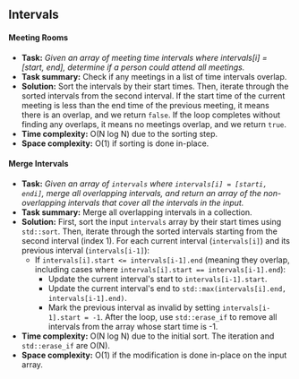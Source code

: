## Intervals

#### Meeting Rooms

*   **Task:** *Given an array of meeting time intervals where intervals[i] = [start, end], determine if a person could attend all meetings.*
*   **Task summary:** Check if any meetings in a list of time intervals overlap.
*   **Solution:** Sort the intervals by their start times. Then, iterate through the sorted intervals from the second interval. If the start time of the current meeting is less than the end time of the previous meeting, it means there is an overlap, and we return `false`. If the loop completes without finding any overlaps, it means no meetings overlap, and we return `true`.
*   **Time complexity:** O(N log N) due to the sorting step.
*   **Space complexity:** O(1) if sorting is done in-place.

#### Merge Intervals

*   **Task:** *Given an array of `intervals` where `intervals[i] = [starti, endi]`, merge all overlapping intervals, and return an array of the non-overlapping intervals that cover all the intervals in the input.*
*   **Task summary:** Merge all overlapping intervals in a collection.
*   **Solution:** First, sort the input `intervals` array by their start times using `std::sort`. Then, iterate through the sorted intervals starting from the second interval (index 1). For each current interval (`intervals[i]`) and its previous interval (`intervals[i-1]`):
    -   If `intervals[i].start <= intervals[i-1].end` (meaning they overlap, including cases where `intervals[i].start == intervals[i-1].end`):
        -   Update the current interval's start to `intervals[i-1].start`.
        -   Update the current interval's end to `std::max(intervals[i].end, intervals[i-1].end)`.
        -   Mark the previous interval as invalid by setting `intervals[i-1].start = -1`.
    After the loop, use `std::erase_if` to remove all intervals from the array whose start time is -1.
*   **Time complexity:** O(N log N) due to the initial sort. The iteration and `std::erase_if` are O(N).
*   **Space complexity:** O(1) if the modification is done in-place on the input array.
